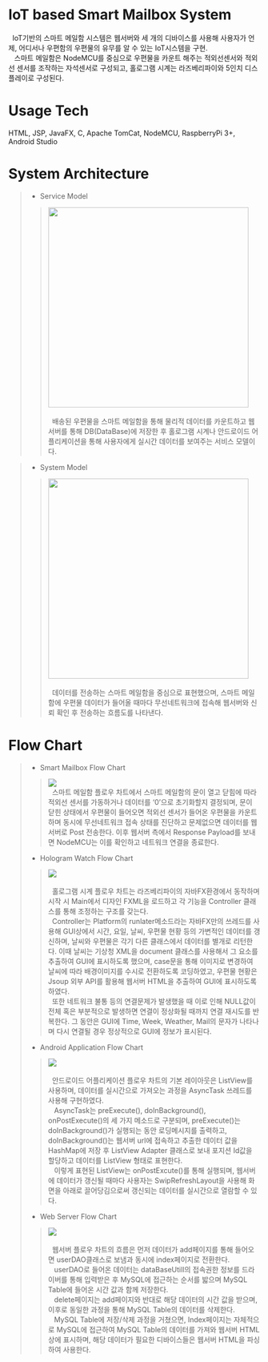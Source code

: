 # IoT based Smart Mailbox System
&nbsp;&nbsp;IoT기반의 스마트 메일함 시스템은 웹서버와 세 개의 디바이스를 사용해 사용자가 언제, 어디서나 우편함의 우편물의 유무를 알 수 있는 IoT시스템을 구현.</br>&nbsp;&nbsp; 스마트 메일함은 NodeMCU를 중심으로 우편물을 카운트 해주는 적외선센서와 적외선 센서를 조작하는 자석센서로 구성되고, 홀로그램 시계는 라즈베리파이와 5인치 디스플레이로 구성된다.

# Usage Tech
HTML, JSP, JavaFX, C, Apache TomCat, NodeMCU, RaspberryPi 3+, Android Studio

# System Architecture
> - Service Model
> > <img src="https://user-images.githubusercontent.com/43469662/76012725-20c99a80-5f5a-11ea-8cac-09eff12e9eb2.png" height="400"></br></br>
> > &nbsp;&nbsp;배송된 우편물을 스마트 메일함을 통해 물리적 데이터를 카운트하고 웹서버를 통해 DB(DataBase)에 저장한 후 홀로그램 시계나 안드로이드 어플리케이션을 통해 사용자에게 실시간 데이터를 보여주는 서비스 모델이다.</br>

> - System Model
> > <img src="https://user-images.githubusercontent.com/43469662/76012581-dea05900-5f59-11ea-9b51-4f5304b0ad8f.png" height="400"></br></br>
> > &nbsp;&nbsp;데이터를 전송하는 스마트 메일함을 중심으로 표현했으며, 스마트 메일함에 우편물 데이터가 들어올 때마다 무선네트워크에 접속해 웹서버와 신뢰 확인 후 전송하는 흐름도를 나타낸다.

# Flow Chart
> - Smart Mailbox Flow Chart
> > <img src="https://user-images.githubusercontent.com/43469662/76013162-dc8aca00-5f5a-11ea-8e17-64408b1e173e.png"></br>
> > &nbsp;&nbsp;스마트 메일함 플로우 차트에서 스마트 메일함의 문이 열고 닫힘에 따라 적외선 센서를 가동하거나 데이터를 ‘0’으로 초기화할지 결정되며, 문이 닫힌 상태에서 우편물이 들어오면 적외선 센서가 들어온 우편물을 카운트하며 동시에 무선네트워크 접속 상태를 진단하고 문제없으면 데이터를 웹서버로 Post 전송한다. 이후 웹서버 측에서 Response Payload를 보내면 NodeMCU는 이를 확인하고 네트워크  연결을 종료한다.
> - Hologram Watch Flow Chart
> > <img src="https://user-images.githubusercontent.com/43469662/76013170-e01e5100-5f5a-11ea-9abf-a0524d7a3af4.png"></br></br>
> > &nbsp;&nbsp;홀로그램 시계 플로우 차트는 라즈베리파이의 자바FX환경에서 동작하며 시작 시 Main에서 디자인 FXML을 로드하고 각 기능을 Controller 클래스를 통해 조정하는 구조를 갖는다.</br>
&nbsp;&nbsp;Controller는 Platform의 runlater메소드라는 자바FX만의 쓰레드를 사용해 GUI상에서 시간, 요일, 날씨, 우편물 현황 등의 가변적인 데이터를 갱신하며, 날씨와 우편물은 각기 다른 클래스에서 데이터를 별개로 리턴한다. 이때 날씨는 기상청 XML을 document 클래스를 사용해서 그 요소를 추출하여 GUI에 표시하도록 했으며, case문을 통해 이미지로 변경하여 날씨에 따라 배경이미지를 수시로 전환하도록 코딩하였고,  우편물 현황은 Jsoup 외부 API를 활용해 웹서버 HTML을 추출하여 GUI에 표시하도록 하였다.</br>
&nbsp;&nbsp;또한 네트워크 불통 등의 연결문제가 발생했을 때 이로 인해 NULL값이 전체 혹은 부분적으로 발생하면 연결이 정상화될 때까지 연결 재시도를 반복한다. 그 동안은 GUI에 Time, Week, Weather, Mail의 문자가 나타나며 다시 연결될 경우 정상적으로 GUI에 정보가 표시된다.
> - Android Application Flow Chart
> > <img src="https://user-images.githubusercontent.com/43469662/76013177-e3194180-5f5a-11ea-9ead-79481bc250a0.png"></br></br>
> > &nbsp;&nbsp;안드로이드 어플리케이션 플로우 차트의 기본 레이아웃은 ListView를 사용하며, 데이터를 실시간으로 가져오는 과정을 AsyncTask 쓰레드를 사용해 구현하였다.</br>&nbsp;&nbsp;
AsyncTask는 preExecute(), doInBackground(), onPostExecute()의 세 가지 메소드로 구분되며, preExecute()는 doInBackground()가 실행되는 동안 로딩메시지를 출력하고, doInBackground()는 웹서버 url에 접속하고 추출한 데이터 값을 HashMap에 저장 후 ListView Adapter 클래스로 보내 포지션 Id값을 할당하고 데이터를 ListView 형태로 표현한다.</br>&nbsp;&nbsp;
이렇게 표현된 ListView는 onPostExcute()를 통해 실행되며, 웹서버에 데이터가 갱신될 때마다 사용자는 SwipRefreshLayout을 사용해 화면을 아래로 끌어당김으로써 갱신되는 데이터를 실시간으로 열람할 수 있다.
> - Web Server Flow Chart
> > <img src="https://user-images.githubusercontent.com/43469662/76013193-e57b9b80-5f5a-11ea-9203-d972179e37f2.png"></br></br>
> > &nbsp;&nbsp;웹서버 플로우 차트의 흐름은 먼저 데이터가 add페이지를 통해 들어오면 userDAO클래스로 보냄과 동시에 index페이지로 전환한다.</br>&nbsp;&nbsp;
userDAO로 들어온 데이터는 dataBaseUtill의 접속권한 정보를 드라이버를 통해 입력받은 후 MySQL에 접근하는 순서를 밟으며 MySQL Table에 들어온 시간 값과 함께 저장한다.</br>&nbsp;&nbsp;
delete페이지는 add페이지와 반대로 해당 데이터의 시간 값을 받으며, 이후로 동일한 과정을 통해 MySQL Table의 데이터를 삭제한다.</br>&nbsp;&nbsp;
 MySQL Table에 저장/삭제 과정을 거쳤으면, Index페이지는 자체적으로 MySQL에 접근하여 MySQL Table의 데이터를 가져와 웹서버 HTML상에 표시하며, 해당 데이터가 필요한 디바이스들은 웹서버 HTML을 파싱하여 사용한다.
